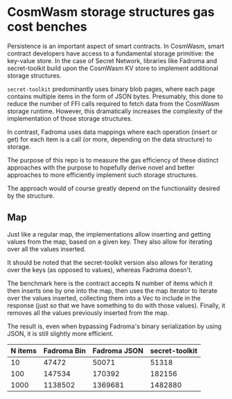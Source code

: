 # CosmWasm storage structures gas cost benches

Persistence is an important aspect of smart contracts.
In CosmWasm, smart contract developers have access to
a fundamental storage primitive: the key-value store.
In the case of Secret Network, libraries like Fadroma
and secret-toolkit build upon the CosmWasm KV store to
implement additional storage structures.

`secret-toolkit` predominantly uses binary blob pages,
where each page contains multiple items in the form of JSON bytes.
Presumably, this done to reduce the number of FFI calls
required to fetch data from the CosmWasm storage runtime.
However, this dramatically increases the complexity of the
implementation of those storage structures.

In contrast, Fadroma uses data mappings where each operation
(insert or get) for each item is a call (or more, depending
on the data structure) to storage.

The purpose of this repo is to measure the gas efficiency of
these distinct approaches with the purpose to hopefully derive
novel and better approaches to more efficiently implement such
storage structures.

The approach would of course greatly depend on the functionality
desired by the structure.

## Map

Just like a regular map, the implementations allow
inserting and getting values from the map, based on a given key.
They also allow for iterating over all the values inserted.

It should be noted that the secret-toolkit version also allows for
iterating over the keys (as opposed to values), whereas Fadroma doesn't.

The benchmark here is the contract accepts N number of items which it then
inserts one by one into the map, then uses the map iterator to iterate over
the values inserted, collecting them into a Vec to include in the response
(just so that we have something to do with those values). Finally, it removes
all the values previously inserted from the map.

The result is, even when bypassing Fadroma's binary serialization by using JSON, it is still
slightly more efficient.

|N items|Fadroma Bin|Fadroma JSON|secret-toolkit|
|-------|-----------|------------|--------------|
|10     |47472      |50071       |51318         |
|100    |147534     |170392      |182156        |
|1000   |1138502    |1369681     |1482880       |
